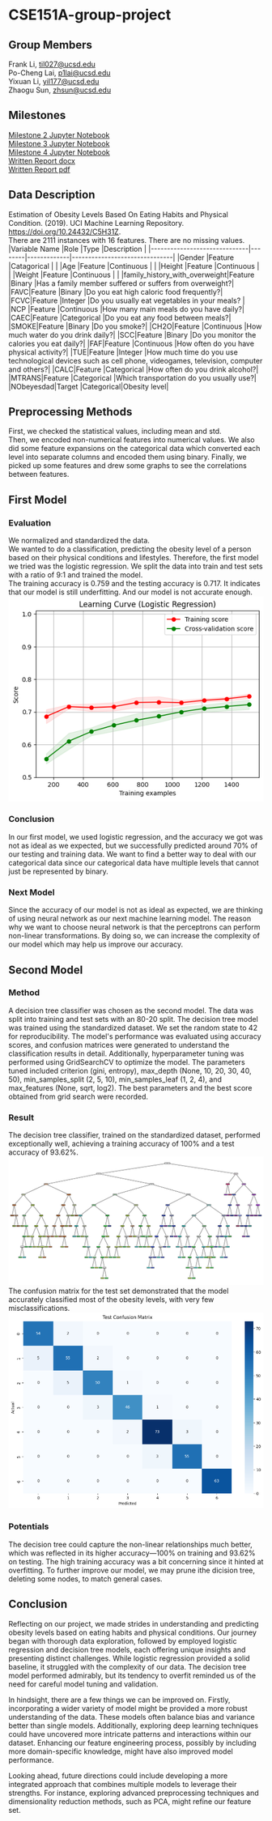 # CSE151A-group-project
## Group Members
Frank Li, til027@ucsd.edu  
Po-Cheng Lai, p1lai@ucsd.edu  
Yixuan Li, yil177@ucsd.edu  
Zhaogu Sun, zhsun@ucsd.edu  

## Milestones
[Milestone 2 Jupyter Notebook](codes/Group_Project_MileStone_2.ipynb)  
[Milestone 3 Jupyter Notebook](codes/Group_Project_MileStone_3.ipynb)  
[Milestone 4 Jupyter Notebook](codes/Group_Project_MileStone_4.ipynb)  
[Written Report docx](source/written_report.docx)  
[Written Report pdf](source/written_report.pdf)  

## Data Description
Estimation of Obesity Levels Based On Eating Habits and Physical Condition. (2019). UCI Machine Learning Repository. https://doi.org/10.24432/C5H31Z.  
There are 2111 instances with 16 features. There are no missing values. 
|Variable Name                 |Role    |Type         |Description                    |
|------------------------------|--------|-------------|-------------------------------|
|Gender                        |Feature |Catagorical  |                               |
|Age                           |Feature |Continuous   |                               |
|Height                        |Feature |Continuous   |                               |
|Weight                        |Feature |Continuous   |                               |
|family_history_with_overweight|Feature |Binary       |Has a family member suffered or suffers from overweight?|
|FAVC|Feature |Binary       |Do you eat high caloric food frequently?|
|FCVC|Feature |Integer      |Do you usually eat vegetables in your meals?	|
|NCP |Feature |Continuous   |How many main meals do you have daily?|
|CAEC|Feature |Categorical  |Do you eat any food between meals?|
|SMOKE|Feature |Binary       |Do you smoke?|
|CH2O|Feature |Continuous   |How much water do you drink daily?|
|SCC|Feature |Binary       |Do you monitor the calories you eat daily?|
|FAF|Feature |Continuous     |How often do you have physical activity?|
|TUE|Feature |Integer     |How much time do you use technological devices such as cell phone, videogames, television, computer and others?|
|CALC|Feature |Categorical   |How often do you drink alcohol?|
|MTRANS|Feature |Categorical |Which transportation do you usually use?|
|NObeyesdad|Target |Categorical|Obesity level|  

## Preprocessing Methods
First, we checked the statistical values, including mean and std.  
Then, we encoded non-numerical features into numerical values. 
We also did some feature expansions on the categorical data which converted each level into separate columns and encoded them using binary.
Finally, we picked up some features and drew some graphs to see the correlations between features.  

## First Model
### Evaluation
We normalized and standardized the data.  
We wanted to do a classification, predicting the obesity level of a person based on their physical conditions and lifestyles. Therefore, the first model we tried was the logistic regression. We split the data into train and test sets with a ratio of 9:1 and trained the model.  
The training accuracy is 0.759 and the testing accuracy is 0.717. It indicates that our model is still underfitting. And our model is not accurate enough.  
![Learning Curve](source/logi1.png)  
### Conclusion
In our first model, we used logistic regression, and the accuracy we got was not as ideal as we expected, but we successfully predicted around 70% of our testing and training data. We want to find a better way to deal with our categorical data since our categorical data have multiple levels that cannot just be represented by binary.  
### Next Model
Since the accuracy of our model is not as ideal as expected, we are thinking of using neural network as our next machine learning model. The reason why we want to choose neural network is that the perceptrons can perform non-linear transformations. By doing so, we can increase the complexity of our model which may help us improve our accuracy.  

## Second Model
### Method
A decision tree classifier was chosen as the second model. The data was split into training and test sets with an 80-20 split. The decision tree model was trained using the standardized dataset. We set the random state to 42 for reproducibility. The model's performance was evaluated using accuracy scores, and confusion matrices were generated to understand the classification results in detail. Additionally, hyperparameter tuning was performed using GridSearchCV to optimize the model. The parameters tuned included criterion (gini, entropy), max_depth (None, 10, 20, 30, 40, 50), min_samples_split (2, 5, 10), min_samples_leaf (1, 2, 4), and max_features (None, sqrt, log2). The best parameters and the best score obtained from grid search were recorded.  
### Result
The decision tree classifier, trained on the standardized dataset, performed exceptionally well, achieving a training accuracy of 100% and a test accuracy of 93.62%.  
![Dicision Tree Model](source/tree1.png)  
The confusion matrix for the test set demonstrated that the model accurately classified most of the obesity levels, with very few misclassifications.  
![Confusion Matrix](source/tree2.png)  
### Potentials
The decision tree could capture the non-linear relationships much better, which was reflected in its higher accuracy—100% on training and 93.62% on testing. The high training accuracy was a bit concerning since it hinted at overfitting. To further improve our model, we may prune ithe dicision tree, deleting some nodes, to match general cases.  

## Conclusion
Reflecting on our project, we made strides in understanding and predicting obesity levels based on eating habits and physical conditions. Our journey began with thorough data exploration, followed by employed logistic regression and decision tree models, each offering unique insights and presenting distinct challenges. While logistic regression provided a solid baseline, it struggled with the complexity of our data. The decision tree model performed admirably, but its tendency to overfit reminded us of the need for careful model tuning and validation.  

In hindsight, there are a few things we can be improved on. Firstly, incorporating a wider variety of model might be provided a more robust understanding of the data. These models often balance bias and variance better than single models. Additionally, exploring deep learning techniques could have uncovered more intricate patterns and interactions within our dataset. Enhancing our feature engineering process, possibly by including more domain-specific knowledge, might have also improved model performance.  

Looking ahead, future directions could include developing a more integrated approach that combines multiple models to leverage their strengths. For instance, exploring advanced preprocessing techniques and dimensionality reduction methods, such as PCA, might refine our feature set. 